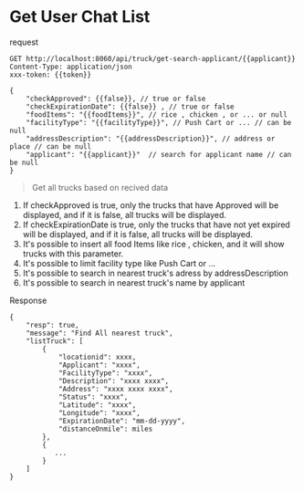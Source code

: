 # Get User Chat List

request

```http request
GET http://localhost:8060/api/truck/get-search-applicant/{{applicant}}
Content-Type: application/json
xxx-token: {{token}}

{
    "checkApproved": {{false}}, // true or false
    "checkExpirationDate": {{false}} , // true or false
    "foodItems": "{{foodItems}}", // rice , chicken , or ... or null
    "facilityType": "{{facilityType}}", // Push Cart or ... // can be null
    "addressDescription": "{{addressDescription}}", // address or place // can be null
    "applicant": "{{applicant}}"  // search for applicant name // can be null
}

```

> Get all trucks based on recived data

1. If checkApproved is true, only the trucks that have Approved will be displayed, and if it is false, all trucks will be displayed.
2. If checkExpirationDate is true, only the trucks that have not yet expired will be displayed, and if it is false, all trucks will be displayed.
3. It's possible to insert all food Items like rice , chicken, and it will show trucks with this parameter.
4. It's possible to limit facility type like Push Cart or ...
5. It's possible to search in nearest truck's adress by addressDescription
6. It's possible to search in nearest truck's name by applicant

Response

```http request
{
    "resp": true,
    "message": "Find All nearest truck",
    "listTruck": [
        {
            "locationid": xxxx,
            "Applicant": "xxxx",
            "FacilityType": "xxxx",
            "Description": "xxxx xxxx",
            "Address": "xxxx xxxx xxxx",
            "Status": "xxxx",
            "Latitude": "xxxx",
            "Longitude": "xxxx",
            "ExpirationDate": "mm-dd-yyyy",
            "distanceOnmile": miles
        },
        {
           ... 
        }
    ]
}
```